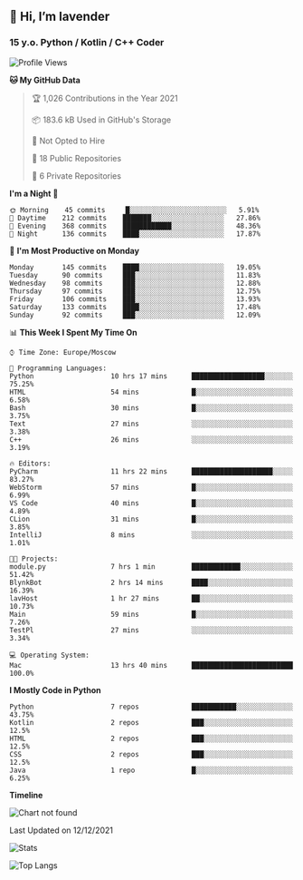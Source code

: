 ## 👋 Hi, I’m lavender
### 15 y.o. Python / Kotlin / C++ Coder

<!--START_SECTION:waka-->
![Profile Views](http://img.shields.io/badge/Profile%20Views-0-blue)

**🐱 My GitHub Data** 

> 🏆 1,026 Contributions in the Year 2021
 > 
> 📦 183.6 kB Used in GitHub's Storage 
 > 
> 🚫 Not Opted to Hire
 > 
> 📜 18 Public Repositories 
 > 
> 🔑 6 Private Repositories  
 > 
**I'm a Night 🦉** 

```text
🌞 Morning    45 commits     █░░░░░░░░░░░░░░░░░░░░░░░░   5.91% 
🌆 Daytime    212 commits    ███████░░░░░░░░░░░░░░░░░░   27.86% 
🌃 Evening    368 commits    ████████████░░░░░░░░░░░░░   48.36% 
🌙 Night      136 commits    ████░░░░░░░░░░░░░░░░░░░░░   17.87%

```
📅 **I'm Most Productive on Monday** 

```text
Monday       145 commits    ████░░░░░░░░░░░░░░░░░░░░░   19.05% 
Tuesday      90 commits     ███░░░░░░░░░░░░░░░░░░░░░░   11.83% 
Wednesday    98 commits     ███░░░░░░░░░░░░░░░░░░░░░░   12.88% 
Thursday     97 commits     ███░░░░░░░░░░░░░░░░░░░░░░   12.75% 
Friday       106 commits    ███░░░░░░░░░░░░░░░░░░░░░░   13.93% 
Saturday     133 commits    ████░░░░░░░░░░░░░░░░░░░░░   17.48% 
Sunday       92 commits     ███░░░░░░░░░░░░░░░░░░░░░░   12.09%

```


📊 **This Week I Spent My Time On** 

```text
⌚︎ Time Zone: Europe/Moscow

💬 Programming Languages: 
Python                   10 hrs 17 mins      ██████████████████░░░░░░░   75.25% 
HTML                     54 mins             █░░░░░░░░░░░░░░░░░░░░░░░░   6.58% 
Bash                     30 mins             █░░░░░░░░░░░░░░░░░░░░░░░░   3.75% 
Text                     27 mins             ░░░░░░░░░░░░░░░░░░░░░░░░░   3.38% 
C++                      26 mins             ░░░░░░░░░░░░░░░░░░░░░░░░░   3.19%

🔥 Editors: 
PyCharm                  11 hrs 22 mins      ████████████████████░░░░░   83.27% 
WebStorm                 57 mins             █░░░░░░░░░░░░░░░░░░░░░░░░   6.99% 
VS Code                  40 mins             █░░░░░░░░░░░░░░░░░░░░░░░░   4.89% 
CLion                    31 mins             █░░░░░░░░░░░░░░░░░░░░░░░░   3.85% 
IntelliJ                 8 mins              ░░░░░░░░░░░░░░░░░░░░░░░░░   1.01%

🐱‍💻 Projects: 
module.py                7 hrs 1 min         ████████████░░░░░░░░░░░░░   51.42% 
BlynkBot                 2 hrs 14 mins       ████░░░░░░░░░░░░░░░░░░░░░   16.39% 
lavHost                  1 hr 27 mins        ██░░░░░░░░░░░░░░░░░░░░░░░   10.73% 
Main                     59 mins             █░░░░░░░░░░░░░░░░░░░░░░░░   7.26% 
TestPl                   27 mins             ░░░░░░░░░░░░░░░░░░░░░░░░░   3.34%

💻 Operating System: 
Mac                      13 hrs 40 mins      █████████████████████████   100.0%

```

**I Mostly Code in Python** 

```text
Python                   7 repos             ███████████░░░░░░░░░░░░░░   43.75% 
Kotlin                   2 repos             ███░░░░░░░░░░░░░░░░░░░░░░   12.5% 
HTML                     2 repos             ███░░░░░░░░░░░░░░░░░░░░░░   12.5% 
CSS                      2 repos             ███░░░░░░░░░░░░░░░░░░░░░░   12.5% 
Java                     1 repo              █░░░░░░░░░░░░░░░░░░░░░░░░   6.25%

```


**Timeline**

![Chart not found](https://raw.githubusercontent.com/fast-geek/fast-geek/main/charts/bar_graph.png) 


 Last Updated on 12/12/2021
<!--END_SECTION:waka-->

![Stats](https://github-readme-stats.vercel.app/api?username=fast-geek&show_icons=true&theme=react&hide=issues&count_private=true)

![Top Langs](https://github-readme-stats.vercel.app/api/top-langs/?username=fast-geek&layout=compact&theme=react)

